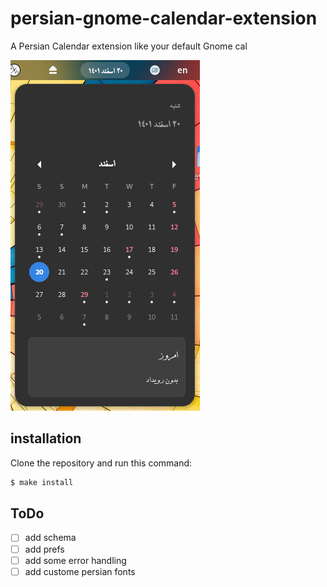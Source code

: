 # persian-gnome-calendar-extension

A Persian Calendar extension like your default Gnome cal

![Screenshot](./Screenshot.png)

## installation

Clone the repository and run this command:

```bash
$ make install
```

## ToDo
- [ ] add schema
- [ ] add prefs
- [ ] add some error handling
- [ ] add custome persian fonts
